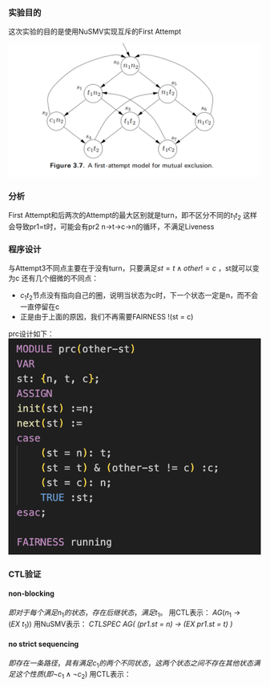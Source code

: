 ### 实验目的
这次实验的目的是使用NuSMV实现互斥的First Attempt

![|650](https://raw.githubusercontent.com/ustc21xyx/picture-bed/main/20240415205838.png)


### 分析
First Attempt和后两次的Attempt的最大区别就是turn，即不区分不同的$t_1t_2$
这样会导致pr1=t时，可能会有pr2  n->t->c->n的循环，不满足Liveness

### 程序设计
与Attempt3不同点主要在于没有turn，只要满足$st=t \land other!=c$ ，st就可以变为c
还有几个细微的不同点：
- $c_1t_2$节点没有指向自己的圈，说明当状态为c时，下一个状态一定是n，而不会一直停留在c 
- 正是由于上面的原因，我们不再需要FAIRNESS !(st = c)

prc设计如下：
![|400](https://raw.githubusercontent.com/ustc21xyx/picture-bed/main/20240415205420.png)

### CTL验证

#### non-blocking
$即对于每个满足n_1的状态，存在后继状态，满足t_1。$
用CTL表示：
$AG(n_1\rightarrow (EX\ t_1))$
用NuSMV表示：
*CTLSPEC AG( (pr1.st = n) -> (EX pr1.st = t) )*

#### no strict sequencing
$即存在一条路径，具有满足c_1的两个不同状态，这两个状态之间不存在其他状态满足这个性质(即\neg c_1 \land \neg c_2)$
用CTL表示：



